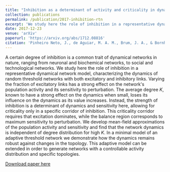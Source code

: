 ```yaml
---
title: "Inhibition as a determinant of activity and criticality in dynamical networks"
collection: publications
permalink: /publication/2017-inhibition-rtn
excerpt: 'We study here the role of inhibition in a representative dynamical network model, characterizing the dynamics of random threshold networks with both excitatory and inhibitory links.'
date: 2017-12-23
venue: 'arXiv'
paperurl: 'https://arxiv.org/abs/1712.08816'
citation: 'Pinheiro Neto, J., de Aguiar, M. A. M., Brum, J. A., & Bornholdt, S. (2017). Inhibition as a determinant of activity and criticality in dynamical networks. arXiv:1712.08816v1'
---
```

A certain degree of inhibition is a common trait of dynamical networks in nature, ranging from neuronal and biochemical networks, to social and technological networks. We study here the role of inhibition in a representative dynamical network model, characterizing the dynamics of random threshold networks with both excitatory and inhibitory links. Varying the fraction of excitatory links has a strong effect on the network's population activity and its sensitivity to perturbation. The average degree $K$, known to have a strong effect on the dynamics when small, loses its influence on the dynamics as its value increases. Instead, the strength of inhibition is a determinant of dynamics and sensitivity here, allowing for criticality only in a specific corridor of inhibition. This criticality corridor requires that excitation dominates, while the balance region corresponds to maximum sensitivity to perturbation. We develop mean-field approximations of the population activity and sensitivity and find that the network dynamics is independent of degree distribution for high $K$. In a minimal model of an adaptive threshold network we demonstrate how the dynamics remains robust against changes in the topology. This adaptive model can be extended in order to generate networks with a controllable activity distribution and specific topologies.

[Download paper here](http://joaopn.github.io/files/1712.08816.pdf)
